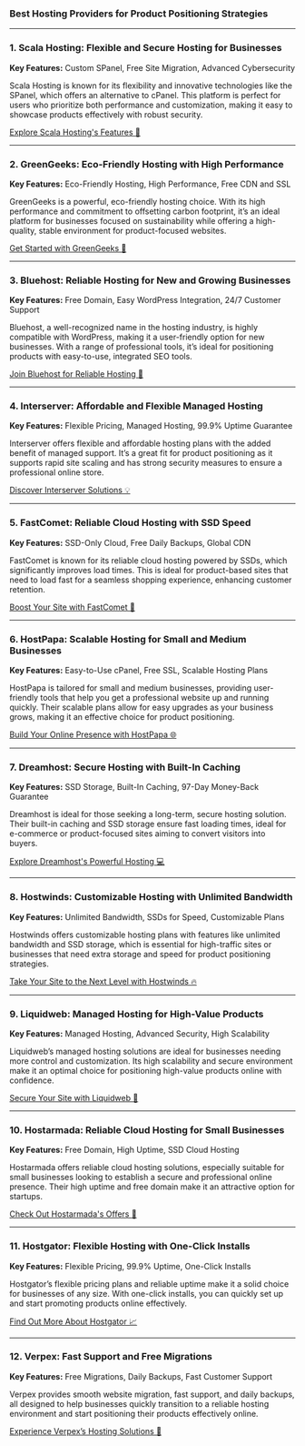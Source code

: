 ### Best Hosting Providers for Product Positioning Strategies

---

### 1. Scala Hosting: Flexible and Secure Hosting for Businesses
**Key Features:** Custom SPanel, Free Site Migration, Advanced Cybersecurity

Scala Hosting is known for its flexibility and innovative technologies like the SPanel, which offers an alternative to cPanel. This platform is perfect for users who prioritize both performance and customization, making it easy to showcase products effectively with robust security.

[Explore Scala Hosting's Features 🚀](https://snipitx.com/scala-jy)

---

### 2. GreenGeeks: Eco-Friendly Hosting with High Performance
**Key Features:** Eco-Friendly Hosting, High Performance, Free CDN and SSL

GreenGeeks is a powerful, eco-friendly hosting choice. With its high performance and commitment to offsetting carbon footprint, it’s an ideal platform for businesses focused on sustainability while offering a high-quality, stable environment for product-focused websites.

[Get Started with GreenGeeks 🌱](https://snipitx.com/greengeeks-jy)

---

### 3. Bluehost: Reliable Hosting for New and Growing Businesses
**Key Features:** Free Domain, Easy WordPress Integration, 24/7 Customer Support

Bluehost, a well-recognized name in the hosting industry, is highly compatible with WordPress, making it a user-friendly option for new businesses. With a range of professional tools, it’s ideal for positioning products with easy-to-use, integrated SEO tools.

[Join Bluehost for Reliable Hosting 💼](https://snipitx.com/bluehost-jy)

---

### 4. Interserver: Affordable and Flexible Managed Hosting
**Key Features:** Flexible Pricing, Managed Hosting, 99.9% Uptime Guarantee

Interserver offers flexible and affordable hosting plans with the added benefit of managed support. It’s a great fit for product positioning as it supports rapid site scaling and has strong security measures to ensure a professional online store.

[Discover Interserver Solutions 💡](https://snipitx.com/interserver-jy)

---

### 5. FastComet: Reliable Cloud Hosting with SSD Speed
**Key Features:** SSD-Only Cloud, Free Daily Backups, Global CDN

FastComet is known for its reliable cloud hosting powered by SSDs, which significantly improves load times. This is ideal for product-based sites that need to load fast for a seamless shopping experience, enhancing customer retention.

[Boost Your Site with FastComet 🚀](https://snipitx.com/fastcomet-jy)

---

### 6. HostPapa: Scalable Hosting for Small and Medium Businesses
**Key Features:** Easy-to-Use cPanel, Free SSL, Scalable Hosting Plans

HostPapa is tailored for small and medium businesses, providing user-friendly tools that help you get a professional website up and running quickly. Their scalable plans allow for easy upgrades as your business grows, making it an effective choice for product positioning.

[Build Your Online Presence with HostPapa 🌐](https://snipitx.com/hostpapa-jy)

---

### 7. Dreamhost: Secure Hosting with Built-In Caching
**Key Features:** SSD Storage, Built-In Caching, 97-Day Money-Back Guarantee

Dreamhost is ideal for those seeking a long-term, secure hosting solution. Their built-in caching and SSD storage ensure fast loading times, ideal for e-commerce or product-focused sites aiming to convert visitors into buyers.

[Explore Dreamhost's Powerful Hosting 💻](https://snipitx.com/dreamhost-jy)

---

### 8. Hostwinds: Customizable Hosting with Unlimited Bandwidth
**Key Features:** Unlimited Bandwidth, SSDs for Speed, Customizable Plans

Hostwinds offers customizable hosting plans with features like unlimited bandwidth and SSD storage, which is essential for high-traffic sites or businesses that need extra storage and speed for product positioning strategies.

[Take Your Site to the Next Level with Hostwinds 🔥](https://snipitx.com/hostwinds-jy)

---

### 9. Liquidweb: Managed Hosting for High-Value Products
**Key Features:** Managed Hosting, Advanced Security, High Scalability

Liquidweb’s managed hosting solutions are ideal for businesses needing more control and customization. Its high scalability and secure environment make it an optimal choice for positioning high-value products online with confidence.

[Secure Your Site with Liquidweb 🔐](https://snipitx.com/liquidweb-jy)

---

### 10. Hostarmada: Reliable Cloud Hosting for Small Businesses
**Key Features:** Free Domain, High Uptime, SSD Cloud Hosting

Hostarmada offers reliable cloud hosting solutions, especially suitable for small businesses looking to establish a secure and professional online presence. Their high uptime and free domain make it an attractive option for startups.

[Check Out Hostarmada's Offers 🚀](https://snipitx.com/hostarmada-jy)

---

### 11. Hostgator: Flexible Hosting with One-Click Installs
**Key Features:** Flexible Pricing, 99.9% Uptime, One-Click Installs

Hostgator’s flexible pricing plans and reliable uptime make it a solid choice for businesses of any size. With one-click installs, you can quickly set up and start promoting products online effectively.

[Find Out More About Hostgator 📈](https://snipitx.com/hostgator-jy)

---

### 12. Verpex: Fast Support and Free Migrations
**Key Features:** Free Migrations, Daily Backups, Fast Customer Support

Verpex provides smooth website migration, fast support, and daily backups, all designed to help businesses quickly transition to a reliable hosting environment and start positioning their products effectively online.

[Experience Verpex’s Hosting Solutions 🚀](https://snipitx.com/verpex-jy)
